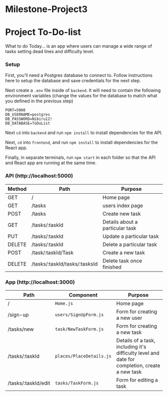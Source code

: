 # Milestone-Project3
# Project To-Do-list
What to do Today...  is an app where users can manage a wide range of tasks setting dead lines and difficulty level.

### Setup
First, you'll need a Postgres database to connect to. Follow instructions here to setup the database and save credentials for the next step.

Next create a `.env` file inside of `backend`. It will need to contain the following environment variables (change the values for the database to match what you defined in the previous step)
```
PORT=5000
DB_USERNAME=postgres
DB_PASSWORD=Nibiru12!
DB_DATABASE=ToDoList
```

Next `cd` into `backend` and run `npm install` to install dependencies for the API.

Next, `cd` into `frontend`, and run `npm install` to install dependencies for the React app.

Finally, in separate terminals, run `npm start` in each folder so that the API and React app are running at the same time.

### API (http://localhost:5000)
| Method | Path                                 | Purpose                                   |
| ------ | ------------------------------------ | ----------------------------------------- |
| GET    | /                                    | Home page                                 |
| GET    | /tasks                              | users index page                         |
| POST   | /tasks                              | Create new task                          |
| GET    | /tasks/:taskId                     | Details about a particular task          |
| PUT    | /tasks/:taskId                     | Update a particular task                 |
| DELETE | /tasks/:taskId                     | Delete a particular task                |
| POST   | /task/:taskId/Task            | Create a  new task |
| DELETE | /tasks/:taskId/tasks/:tasksId | Delete task once finished|


### App (http://localhost:3000)
| Path                  | Component                 | Purpose                                                                         |
| --------------------- | ------------------------- | ------------------------------------------------------------------------------- |
| /                     | `Home.js`                 | Home page                                                                       |
| /sign-up              | `users/SignUpForm.js`     | Form for creating a new user                                                    |
| /tasks/new           | `task/NewTaskForm.js`  | Form for creating a new task                                                   |
| /tasks/:taskId      | `places/PlaceDetails.js`  | Details of a task, including it's difficulty level and date for completion, create a new task |
| /tasks/:taskId/edit | `tasks/TaskForm.js` | Form for editing a task                                                       |
